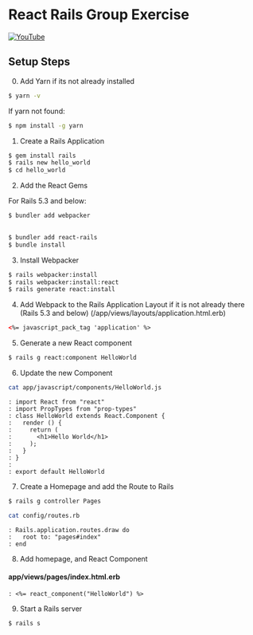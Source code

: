 # React Rails Group Exercise

[![YouTube](http://img.youtube.com/vi/ZkYxPZcISGQ/0.jpg)](https://www.youtube.com/watch?v=ZkYxPZcISGQ)

## Setup Steps

0) Add Yarn if its not already installed
```bash
$ yarn -v 
```
If yarn not found:

```bash
$ npm install -g yarn
```

1) Create a Rails Application
```bash
$ gem install rails
$ rails new hello_world
$ cd hello_world
```

2) Add the React Gems

For Rails 5.3 and below:
```bash
$ bundler add webpacker
```

```bash
 
$ bundler add react-rails
$ bundle install
```

3) Install Webpacker
```bash
$ rails webpacker:install
$ rails webpacker:install:react
$ rails generate react:install
```

4) Add Webpack to the Rails Application Layout if it is not already there (Rails 5.3 and below) (/app/views/layouts/application.html.erb)
```html
<%= javascript_pack_tag 'application' %>
```

5) Generate a new React component
```bash
$ rails g react:component HelloWorld
```

6) Update the new Component
```bash
cat app/javascript/components/HelloWorld.js
```
```result
: import React from "react"
: import PropTypes from "prop-types"
: class HelloWorld extends React.Component {
:   render () {
:     return (
:       <h1>Hello World</h1>
:     );
:   }
: }
:
: export default HelloWorld
```

7) Create a Homepage and add the Route to Rails

```bash
$ rails g controller Pages
```
```bash
cat config/routes.rb
```
```result
: Rails.application.routes.draw do
:   root to: "pages#index"
: end
```

8) Add homepage, and React Component

#### app/views/pages/index.html.erb
```result
: <%= react_component("HelloWorld") %>
```

9) Start a Rails server

```bash
$ rails s
```
